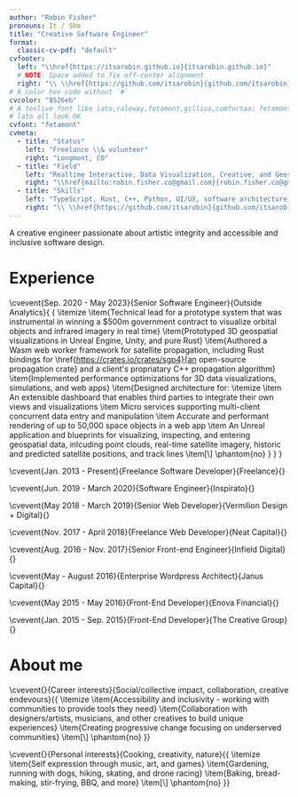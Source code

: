 ```yaml
---
author: "Robin Fisher"
pronouns: It / She
title: "Creative Software Engineer"
format:
  classic-cv-pdf: "default"
cvfooter:
  left: "\\href{https://itsarobin.github.io}{itsarobin.github.io}"
  # NOTE: Space added to fix off-center alignment
  right: "\\ \\href{https://github.com/itsarobin}{github.com/itsarobin}"
# A color hex code without `#`
cvcolor: "8526eb"
# A texlive font like lato,raleway,fetamont,gillius,comfortaa; fetamont, comfortaa, and
# lato all look OK
cvfont: "fetamont"
cvmeta:
  - title: "Status"
    left: "Freelance \\& volunteer"
    right: "Longmont, CO"
  - title: "Field"
    left: "Realtime Interactive, Data Visualization, Creative, and Geospatial Software Engineering"
    right: "\\href{mailto:robin.fisher.co@gmail.com}{robin.fisher.co@gmail.com}"
  - title: "Skills"
    left: "TypeScript, Rust, C++, Python, UI/UX, software architecture, Linux, containers"
    right: "\\ \\href{https://github.com/itsarobin}{github.com/itsarobin}"
---
```


A creative engineer passionate about artistic integrity and accessible and inclusive software design.


# Experience

\cvevent{Sep. 2020 - May 2023}{Senior Software Engineer}{Outside Analytics}{
  {
    \itemize 
      \item{Technical lead for a prototype system that was instrumental in winning a \$500m government contract to visualize orbital objects and infrared imagery in real time}
      \item{Prototyped 3D geospatial visualizations in Unreal Engine, Unity, and pure Rust}
      \item{Authored a Wasm web worker framework for satellite propagation, including Rust bindings for \href{https://crates.io/crates/sgp4}{an open-source propagation crate} and a client's propriatary C++ propagation algorithm}
      \item{Implemented performance optimizations for 3D data visualizations, simulations, and web apps}
      \item{Designed architecture for: \itemize
        \item An extensible dashboard that enables third parties to integrate their own views and visualizations
        \item Micro services supporting multi-client concurrent data entry and manipulation
        \item Accurate and performant rendering of up to 50,000 space objects in a web app
        \item An Unreal application and blueprints for visualizing, inspecting, and entering geospatial data, inlcuding point clouds, real-time satellite imagery, historic and predicted satellite positions, and track lines
        \item[\\] \phantom{no}
      }
  }
}

\cvevent{Jan. 2013 - Present}{Freelance Software Developer}{Freelance}{}

\cvevent{Jun. 2019 - March 2020}{Software Engineer}{Inspirato}{}

\cvevent{May 2018 - March 2019}{Senior Web Developer}{Vermilion Design + Digital}{}

\cvevent{Nov. 2017 - April 2018}{Freelance Web Developer}{Neat Capital}{}

\cvevent{Aug. 2016 - Nov. 2017}{Senior Front-end Engineer}{Infield Digital}{}

\cvevent{May - August 2016}{Enterprise Wordpress Architect}{Janus Capital}{}

\cvevent{May 2015 - May 2016}{Front-End Developer}{Enova Financial}{}

\cvevent{Jan. 2015 - Sep. 2015}{Front-End Developer}{The Creative Group}{}


# About me

\cvevent{}{Career interests}{Social/collective impact, collaboration, creative endevours}{{
  \itemize
    \item{Accessibility and inclusivity - working with communities to provide tools they need}
    \item{Collaboration with designers/artists, musicians, and other creatives to build unique experiences}
    \item{Creating progressive change focusing on underserved communities}
    \item[\\] \phantom{no}
}}

\cvevent{}{Personal interests}{Cooking, creativity, nature}{{
  \itemize
    \item{Self expression through music, art, and games}
    \item{Gardening, running with dogs, hiking, skating, and drone racing}
    \item{Baking, bread-making, stir-frying, BBQ, and more}
    \item[\\] \phantom{no}
}}
